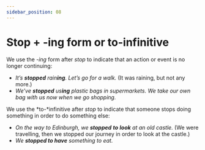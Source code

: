 ```yaml
---
sidebar_position: 08
---
```


# Stop + -ing form or to-infinitive

We use the -*ing* form after *stop* to indicate that an action or event is no longer continuing:

- *It’s **stopped** rain**ing**. Let’s go for a walk.* (It was raining, but not any more.)
- *We’ve **stopped** us**ing** plastic bags in supermarkets. We take our own bag with us now when we go shopping.*

We use the *to-*infinitive after *stop* to indicate that someone stops doing something in order to do something else:

- *On the way to Edinburgh, we **stopped*** ***to*** ***look** at an old castle.* (We were travelling, then we stopped our journey in order to look at the castle.)
- *We **stopped to have** something to eat.*
